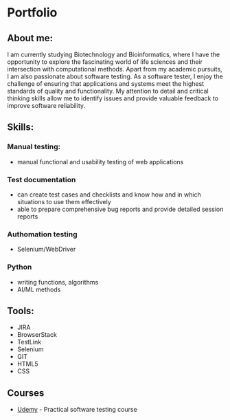 # Portfolio
## About me:
I am currently studying Biotechnology and Bioinformatics, where I have the opportunity to explore the fascinating world of life sciences and their intersection with computational methods. Apart from my academic pursuits, I am also passionate about software testing. As a software tester, I enjoy the challenge of ensuring that applications and systems meet the highest standards of quality and functionality. My attention to detail and critical thinking skills allow me to identify issues and provide valuable feedback to improve software reliability.

## Skills:
### Manual testing:
- manual functional and usability testing of web applications

### Test documentation
- can create test cases and checklists and know how and in which situations to use them effectively
- able to prepare comprehensive bug reports and provide detailed session reports

### Authomation testing
- Selenium/WebDriver

### Python
- writing functions, algorithms
- AI/ML methods

## Tools:
- JIRA
- BrowserStack
- TestLink
- Selenium
- GIT
- HTML5
- CSS

## Courses
- [Udemy](https://www.udemy.com/course/praktyczny-kurs-testowania-oprogramowania/) - Practical software testing course
